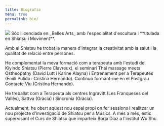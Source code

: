 ```yaml
---
title: Biografia
menu: true
permalink: bio/
---
```


<img class="author" src="{{site.cdn}}/nuria-belloc.jpg">
Sóc llicenciada en _Belles Arts_ amb l'especialitat d'escultura i **titulada en Shiatsu i Moviment**.

Amb el Shiatsu he trobat la manera d'integrar la creativitat amb la salut i la qualitat de relació entre persones.

He complementat la meva formació com a terapeuta amb l'estudi del Kiyindo Shiatsu (Pierre Clavreux), el seminari Thai massage meets Ostheopathy (David Lutt i Karine Alayna) i Entrenament per a Terapeutes (Emili Pulido i Cristina Hernando). Continuo formant-me en el Postgrau Contacte Viu (Cristina Hernando).

He treballat com a Terapeuta als centres Ingravitt (Les Franqueses del Vallès), Sattva (Gràcia) i Sincronia (Gràcia).

Actualment, he obert aquest nou espai propi on fer sessions i realitzar un nou projecte d'investigació de Shiatsu per a Músics. A més a més, estic supervisant el Curs de Shiatsu que imparteix Borja Díaz a l'institut Wu Shu.
